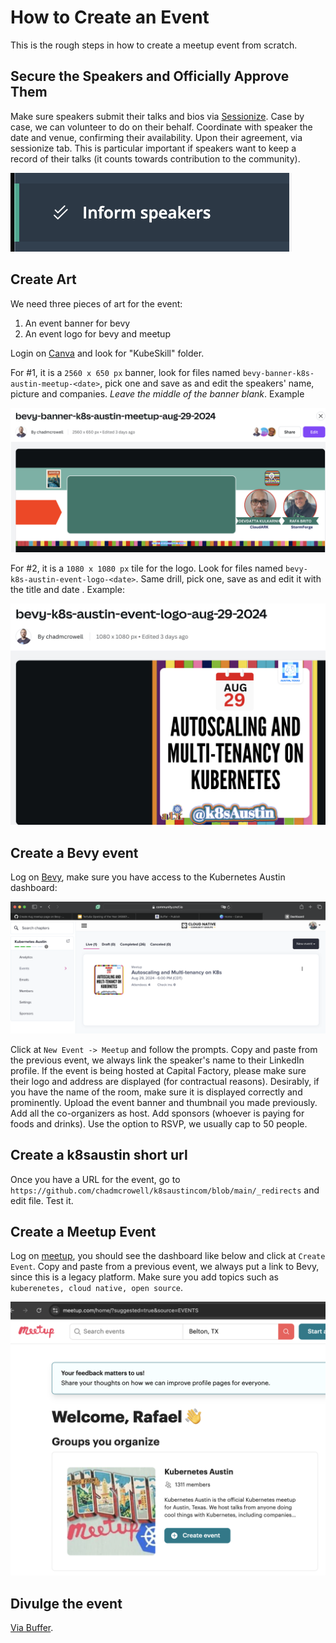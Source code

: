 # How to Create an Event

This is the rough steps in how to create a meetup event from scratch.



## Secure the Speakers and Officially Approve Them
Make sure speakers submit their talks and bios via [Sessionize](https://sessionize.com/app/organizer/event/13876).
Case by case, we can volunteer to do on their behalf.
Coordinate with speaker the date and venue, confirming their availability.
Upon their agreement, via sessionize tab.
This is particular important if speakers want to keep a record of their talks (it counts towards contribution to the community).

![inform the speakers](pictures/sessionize/inform-speakers.png)




## Create Art
We need three pieces of art for the event:
1. An event banner for bevy
1. An event logo for bevy and meetup

Login on [Canva](https://canva.com) and look for "KubeSkill" folder.

For #1, it is a `2560 x 650 px` banner, look for files named `bevy-banner-k8s-austin-meetup-<date>`, pick one and save as and edit the speakers' name, picture and companies.
*Leave the middle of the banner blank*.
Example

![bevy-banner-example](pictures/canva/bevy-banner-example.png)

For #2, it is a `1080 x 1080 px` tile for the logo. Look for files named `bevy-k8s-austin-event-logo-<date>`.
Same drill, pick one, save as and edit it with the title and date .
Example:

![bevy-logo-example](pictures/canva/bevy-logo-example.png)



## Create a Bevy event
Log on [Bevy](https://community.cncf.io/accounts/dashboard/#/chapter-177/events-Live), make sure you have access to the Kubernetes Austin dashboard: 

![Kubernetes Austin Dashboard](pictures/bevy/dashboard-example.png)

Click at `New Event -> Meetup` and follow the prompts.
Copy and paste from the previous event, we always link the speaker's name to their LinkedIn profile.
If the event is being hosted at Capital Factory, please make sure their logo and address are displayed (for contractual reasons).
Desirably, if you have the name of the room, make sure it is displayed correctly and prominently.
Upload the event banner and thumbnail you made previously.
Add all the co-organizers as host. Add sponsors (whoever is paying for foods and drinks).
Use the option to RSVP, we usually cap to 50 people.



## Create a k8saustin short url

Once you have a URL for the event, go to `https://github.com/chadmcrowell/k8saustincom/blob/main/_redirects` and edit file. Test it.



## Create a Meetup Event

Log on [meetup](https://www.meetup.com/home/), you should see the dashboard like below and click at `Create Event`.
Copy and paste from a previous event, we always put a link to Bevy, since this is a legacy platform.
Make sure you add topics such as `kuberenetes, cloud native, open source`.

![Meetup Dashboard](pictures/meetup.com/dashboard-example.png)



## Divulge the event

[Via Buffer](posting-on-buffer.md).
